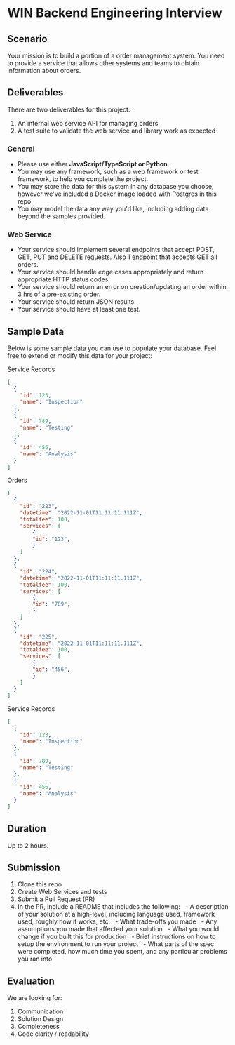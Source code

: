# WIN Backend Engineering Interview

## Scenario

Your mission is to build a portion of a order management system. You need to provide a service that allows other systems and teams to obtain information about orders.

## Deliverables

There are two deliverables for this project:

1. An internal web service API for managing orders
2. A test suite to validate the web service and library work as expected

### General

- Please use either **JavaScript/TypeScript or Python**.
- You may use any framework, such as a web framework or test framework, to help you complete the project.
- You may store the data for this system in any database you choose, however we've included a Docker image loaded with Postgres in this repo.
- You may model the data any way you'd like, including adding data beyond the samples provided.

### Web Service

- Your service should implement several endpoints that accept POST, GET, PUT and DELETE requests. Also 1 endpoint that accepts GET all orders.
- Your service should handle edge cases appropriately and return appropriate HTTP status codes.
- Your service should return an error on creation/updating an order within 3 hrs of a pre-existing order.
- Your service should return JSON results.
- Your service should have at least one test.

## Sample Data

Below is some sample data you can use to populate your database. Feel free to extend or modify this data for your project:

Service Records

```json
[
  {
    "id": 123,
    "name": "Inspection"
  },
  {
    "id": 789,
    "name": "Testing"
  },
  {
    "id": 456,
    "name": "Analysis"
  }
]
```

Orders

```json
[
  {
    "id": "223",
    "datetime": "2022-11-01T11:11:11.111Z",
    "totalfee": 100,
    "services": [
        {
        "id": "123",
        }
    ]
  },
  {
    "id": "224",
    "datetime": "2022-11-01T11:11:11.111Z",
    "totalfee": 100,
    "services": [
        {
        "id": "789",
        }
    ]
  },
  {
    "id": "225",
    "datetime": "2022-11-01T11:11:11.111Z",
    "totalfee": 100,
    "services": [
        {
        "id": "456",
        }
    ]
  }
]
```

Service Records

```json
[
  {
    "id": 123,
    "name": "Inspection"
  },
  {
    "id": 789,
    "name": "Testing"
  },
  {
    "id": 456,
    "name": "Analysis"
  }
]
```

## Duration

Up to 2 hours.

## Submission
1.  Clone this repo
2.  Create Web Services and tests
3.  Submit a Pull Request (PR)
4.  In the PR, include a README that includes the following:
      - A description of your solution at a high-level, including language used, framework used, roughly how it works, etc.
      - What trade-offs you made
      - Any assumptions you made that affected your solution
      - What you would change if you built this for production
      - Brief instructions on how to setup the environment to run your project
      - What parts of the spec were completed, how much time you spent, and any particular problems you ran into

## Evaluation
We are looking for: 
1. Communication
2. Solution Design
3. Completeness
4. Code clarity / readability